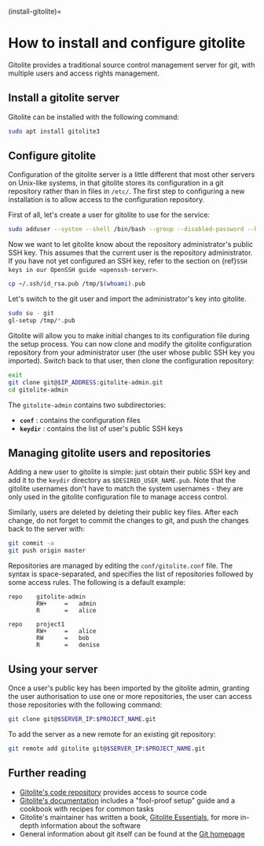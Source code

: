 (install-gitolite)=
# How to install and configure gitolite

Gitolite provides a traditional source control management server for git, with multiple users and access rights management. 

## Install a gitolite server

Gitolite can be installed with the following command:

```bash
sudo apt install gitolite3
```

## Configure gitolite

Configuration of the gitolite server is a little different that most other servers on Unix-like systems, in that gitolite stores its configuration in a git repository rather than in files in `/etc/`. The first step to configuring a new installation is to allow access to the configuration repository.

First of all, let's create a user for gitolite to use for the service:

```bash
sudo adduser --system --shell /bin/bash --group --disabled-password --home /home/git git
```

Now we want to let gitolite know about the repository administrator's public SSH key. This assumes that the current user is the repository administrator. If you have not yet configured an SSH key, refer to the section on {ref}`SSH keys in our OpenSSH guide <openssh-server>`.

```bash
cp ~/.ssh/id_rsa.pub /tmp/$(whoami).pub
```

Let's switch to the git user and import the administrator's key into gitolite.

```bash
sudo su - git
gl-setup /tmp/*.pub
```

Gitolite will allow you to make initial changes to its configuration file during the setup process. You can now clone and modify the gitolite configuration repository from your administrator user (the user whose public SSH key you imported). Switch back to that user, then clone the configuration repository:

```bash
exit
git clone git@$IP_ADDRESS:gitolite-admin.git
cd gitolite-admin
```

The `gitolite-admin` contains two subdirectories:

- **`conf`** : contains the configuration files
- **`keydir`** : contains the list of user's public SSH keys

## Managing gitolite users and repositories

Adding a new user to gitolite is simple: just obtain their public SSH key and add it to the `keydir` directory as `$DESIRED_USER_NAME.pub`. Note that the gitolite usernames don't have to match the system usernames - they are only used in the gitolite configuration file to manage access control. 

Similarly, users are deleted by deleting their public key files. After each change, do not forget to commit the changes to git, and push the changes back to the server with:

```bash
git commit -a
git push origin master
```

Repositories are managed by editing the `conf/gitolite.conf` file. The syntax is space-separated, and specifies the list of repositories followed by some access rules. The following is a default example:

```text
repo    gitolite-admin
        RW+     =   admin
        R       =   alice
    
repo    project1
        RW+     =   alice
        RW      =   bob
        R       =   denise
```

## Using your server

Once a user's public key has been imported by the gitolite admin, granting the user authorisation to use one or more repositories, the user can access those repositories with the following command:

```bash
git clone git@$SERVER_IP:$PROJECT_NAME.git
```

To add the server as a new remote for an existing git repository:

```bash
git remote add gitolite git@$SERVER_IP:$PROJECT_NAME.git
```

## Further reading

- [Gitolite's code repository](https://github.com/sitaramc/gitolite) provides access to source code
- [Gitolite's documentation](https://gitolite.com/gitolite/) includes a "fool-proof setup" guide and a cookbook with recipes for common tasks
- Gitolite's maintainer has written a book, [Gitolite Essentials](https://www.packtpub.com/hardware-and-creative/gitolite-essentials), for more in-depth information about the software
- General information about git itself can be found at the [Git homepage](http://git-scm.com)
